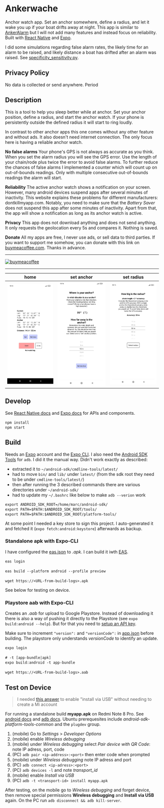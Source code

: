 # Ankerwache

Anchor watch app. Set an anchor somewhere, define a radius, and let it wake you up if your boat drifts away at night.
This app is similar to [AnkerAlarm](https://ankeralarm.app/en/) but I will not add many features and instead focus on reliability.
Built with [React Native](https://reactnative.dev/) and [Expo](https://expo.dev/).

I did some simulations regarding false alarm rates, the likely time for an alarm to be raised, and likely distance a boat has drifted after an alarm was raised.
See [specificity_sensitivity.py](./specificity_sensitivity.py).

## Privacy Policy

No data is collected or send anywhere. Period

## Description

This is a tool to help you sleep better while at anchor. Set your anchor position, define a radius, and start the anchor watch. If your phone is persistently outside the defined radius it will start to ring loudly.

In contrast to other anchor apps this one comes without any other feature and without ads. It also doesn't need internet connection. The only focus here is having a reliable anchor watch.

**No false alarms** Your phone's GPS is not always as accurate as you think. When you set the alarm radius you will see the GPS error.
Use the length of your chain/rode plus twice the error to avoid false alarms.
To further reduce the chances of false alarms I implemented a counter which will count up on out-of-bounds readings.
Only with multiple consecutive out-of-bounds readings the alarm will start.

**Reliability** The active anchor watch shows a notification on your screen. However, many android devices suspend apps after several minutes of inactivity. This website explains these problems for different manufacturers: dontkillmyapp.com. Notably, you need to make sure that the _Battery Saver_ does not suspend this app after some minutes of inactivity. Apart from that, the app will show a notification as long as its anchor watch is active.

**Privacy** This app does not download anything and does not send anything. It only requests the geolocation every 5s and compares it. Nothing is saved.

**Donate** All my apps are free, I never use ads, or sell data to third parties. If you want to support me somehow, you can donate with this link on [buymeacoffee.com](https://www.buymeacoffee.com/mRcSchwering). Thanks in advance.

---

[![buymeacoffee](https://www.buymeacoffee.com/assets/img/guidelines/download-assets-sm-1.svg)](https://www.buymeacoffee.com/mRcSchwering)

---

|                                               home                                                |                                          set anchor                                           |                                             set radius                                              |
| :-----------------------------------------------------------------------------------------------: | :-------------------------------------------------------------------------------------------: | :-------------------------------------------------------------------------------------------------: |
| ![](https://raw.githubusercontent.com/mRcSchwering/ankerwache/main/img/screenshot_light_main.jpg) | ![](https://raw.githubusercontent.com/mRcSchwering/ankerwache/main/img/screenshot_anchor.jpg) | ![](https://raw.githubusercontent.com/mRcSchwering/ankerwache/main/img/screenshot_light_radius.jpg) |

## Develop

See [React Native docs](https://reactnative.dev/docs/components-and-apis) and [Expo docs](https://docs.expo.dev/)
for APIs and components.

```
npm install
npm start
```

## Build

Needs an [Expo](https://expo.dev/) account and the [Expo CLI](https://docs.expo.dev/workflow/expo-cli/).
I also need the [Android SDK Tools](https://guides.codepath.com/android/installing-android-sdk-tools) for `adb`.
I did it the manual way. Didn't work exactly as described:

- extracted it to `~/android-sdk/cmdline-tools/latest/`
- had to move `bin/` and `lib/` under `latest/` (from the sdk root they need to be under `cmdline-tools/latest/`)
- then after running the 3 described commands there are various directories under `~/android-sdk/`
- had to update my `~/.bashrc` like below to make `adb --verion` work

```
export ANDROID_SDK_ROOT=/home/marc/android-sdk/
export PATH=$PATH:$ANDROID_SDK_ROOT/tools/
export PATH=$PATH:$ANDROID_SDK_ROOT/platform-tools/
```

At some point I needed a key store to sign this project.
I auto-generated it and fetched it (`expo fetch:android:keystore`) afterwards as backup.

### Standalone apk with Expo-CLI

I have configured the [eas.json](./eas.json) to _.apk_.
I can build it iwth [EAS](https://docs.expo.dev/build/setup/).

```
eas login

eas build --platform android --profile preview

wget https://<URL-from-build-logs>.apk
```

See below for testing on device.

### Playstore aab with Expo-CLI

Creates an _.aab_ for upload to Google Playstore.
Instead of downloading it there is also a way of pushing it directly
to the Playstore (see `expo build:android --help`).
But for that you need to [setup an API key](https://intercom.help/appinstitute/en/articles/1025206-how-to-get-your-google-play-json-key).

Make sure to increment `"version":` and `"versionCode":` in [app.json](./app.json) before building.
The playstore only understands _versionCode_ to identify an update.

```
expo login

# -t [app-bundle|apk]
expo build:android -t app-bundle

wget https://<URL-from-build-logs>.aab
```

## Test on Device

> I needed [this answer](https://android.stackexchange.com/a/229242) to enable "install via USB" without needing to create a Mi account

For running a standalone build **myapp.apk** on Redmi Note 8 Pro.
See [android docs](https://developer.android.com/studio/run/device#device-developer-options) and [adb docs](https://developer.android.com/studio/command-line/adb).
Ubuntu prerequesites include _android-sdk-platform-tools-common_ and the `plugdev` group.

1. (mobile) Go to _Settings_ > _Developer Options_
1. (mobile) enable _Wireless debugging_
1. (mobile) under _Wireless debugging_ select _Pair device with QR Code_: note IP adress, port, code
1. (PC) `adb pair <ip-address>:<port>` then enter code when prompted
1. (mobile) under _Wireless debugging_ note IP adress and port
1. (PC) `adb connect <ip-adress>:<port>`
1. (PC) `adb devices -l` and note _transport_id_
1. (mobile) enable _Install via USB_
1. (PC) `adb -t <transport-id> install myapp.apk`

After testing,
on the mobile go to _Wireless debugging_ and forget device,
then remove special permissions **Wireless debugging** and **Install via USB** again.
On the PC run `adb disconnect && adb kill-server`.
